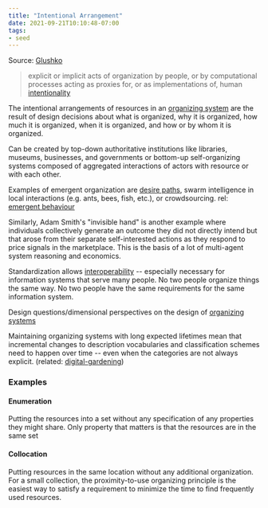 ```yaml
---
title: "Intentional Arrangement"
date: 2021-09-21T10:10:48-07:00
tags:
- seed
---
```


Source: [Glushko](https://berkeley.pressbooks.pub/tdo4p/chapter/the-concept-of-intentional-arrangement/)

> explicit or implicit acts of organization by people, or by computational processes acting as proxies for, or as implementations of, human [intentionality](thoughts/intentionality.md)

The intentional arrangements of resources in an [organizing system](thoughts/organizing%20system.md) are the result of design decisions about what is organized, why it is organized, how much it is organized, when it is organized, and how or by whom it is organized.

Can be created by top-down authoritative institutions like libraries, museums, businesses, and governments or bottom-up self-organizing systems composed of aggregated interactions of actors with resource or with each other.

Examples of emergent organization are [desire paths](thoughts/desire%20paths.md), swarm intelligence in local interactions (e.g. ants, bees, fish, etc.), or crowdsourcing. rel: [emergent behaviour](thoughts/emergent%20behaviour.md)

Similarly, Adam Smith's "invisible hand" is another example where individuals collectively generate an outcome they did not directly intend but that arose from their separate self-interested actions as they respond to price signals in the marketplace. This is the basis of a lot of multi-agent system reasoning and economics.

Standardization allows [interoperability](thoughts/interoperability.md) -- especially necessary for information systems that serve many people. No two people organize things the same way. No two people have the same requirements for the same information system.

Design questions/dimensional perspectives on the design of [organizing systems](thoughts/organizing%20system.md)

Maintaining organizing systems with long expected lifetimes mean that incremental changes to description vocabularies and classification schemes need to happen over time -- even when the categories are not always explicit. (related: [digital-gardening](posts/digital-gardening.md))

### Examples
#### Enumeration
Putting the resources into a set without any specification of any properties they might share. Only property that matters is that the resources are in the same set

#### Collocation
Putting resources in the same location without any additional organization. For a small collection, the proximity-to-use organizing principle is the easiest way to satisfy a requirement to minimize the time to find frequently used resources.

